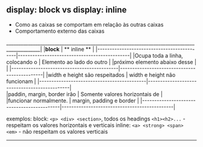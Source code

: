 ## display: block vs display: inline

- Como as caixas se comportam em relação às outras caixas
- Comportamento externo das caixas

____________________________________________________________________________________________|
|**block**                                   |       ** inline **                           |
|--------------------------------------------|----------------------------------------------|
|Ocupa toda a linha, colocando o             | Elemento ao lado do outro                    |
|próximo elemento abaixo desse               |                                              |
|--------------------------------------------|----------------------------------------------|
|width e height são respeitados              | width e height não funcionam                 |
|--------------------------------------------|----------------------------------------------|   
|paddin, margin, border irão                 | Somente valores horizontais de               |    
|funcionar normalmente.                      | margin, padding e border                     |
|--------------------------------------------|----------------------------------------------|


exemplos: 
block: `<p> <div> <section>`, todos os headings `<h1><h2>...` - respeitam os valores horizontais e verticais
inline: `<a> <strong> <span> <em>` - não respeitam os valores verticais





--------------------------------------------------------------